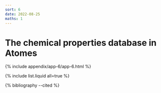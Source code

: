 ```yaml
---
sort: 6
date: 2022-08-25
maths: 1
---
```


# The chemical properties database in Atomes

{% include appendix/app-6/app-6.html %}

{% include list.liquid all=true %}

{% bibliography --cited %}
